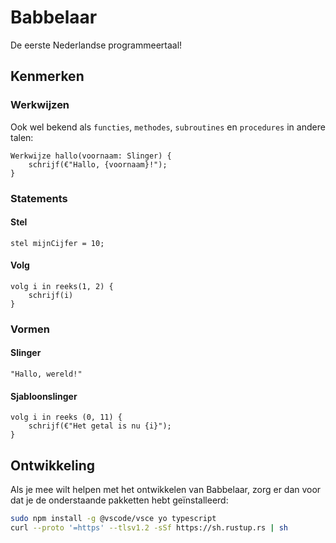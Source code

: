 # Babbelaar
De eerste Nederlandse programmeertaal!

## Kenmerken

### Werkwijzen
Ook wel bekend als `functies`, `methodes`, `subroutines` en `procedures` in andere talen:
```babbelaar
Werkwijze hallo(voornaam: Slinger) {
    schrijf(€"Hallo, {voornaam}!");
}
```

### Statements

#### Stel
```babbelaar
stel mijnCijfer = 10;
```

#### Volg
```babbelaar
volg i in reeks(1, 2) {
    schrijf(i)
}
```

### Vormen
#### Slinger
`"Hallo, wereld!"`

#### Sjabloonslinger
```babbelaar
volg i in reeks (0, 11) {
    schrijf(€"Het getal is nu {i}");
}
```

## Ontwikkeling
Als je mee wilt helpen met het ontwikkelen van Babbelaar, zorg er dan voor dat je de onderstaande pakketten hebt geïnstalleerd:
```sh
sudo npm install -g @vscode/vsce yo typescript
curl --proto '=https' --tlsv1.2 -sSf https://sh.rustup.rs | sh
```
